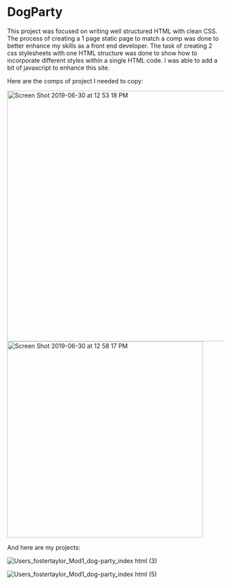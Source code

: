 # DogParty

This project was focused on writing well structured HTML with clean CSS.  The process of creating a 1 page static page to match a comp was done to better enhance my skills as a front end developer.  The task of creating 2 css stylesheets with one HTML structure was done to show how to incorporate different styles within a single HTML code.  I was able to add a bit of javascript to enhance this site. 

Here are the comps of project I needed to copy:

<img width="582" alt="Screen Shot 2019-06-30 at 12 53 18 PM" src="https://user-images.githubusercontent.com/50148342/60400798-43d3bd00-9b36-11e9-9448-e8d064cf4058.png">
<img width="456" alt="Screen Shot 2019-06-30 at 12 58 17 PM" src="https://user-images.githubusercontent.com/50148342/60400833-e724d200-9b36-11e9-8a21-b3645d106ee8.png">

And here are my projects:

![_Users_fostertaylor_Mod1_dog-party_index html_ (3)](https://user-images.githubusercontent.com/50148342/60400279-d1131380-9b2e-11e9-9648-974c1fbd2b14.png)

![_Users_fostertaylor_Mod1_dog-party_index html_ (5)](https://user-images.githubusercontent.com/50148342/60400744-8ea10500-9b35-11e9-99cc-d0d02c4a09c1.png)

